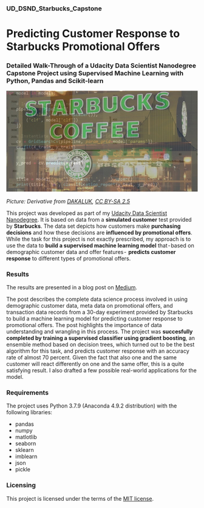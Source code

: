 ### UD_DSND_Starbucks_Capstone
# Predicting Customer Response to Starbucks Promotional Offers 
### Detailed Walk-Through of a Udacity Data Scientist Nanodegree Capstone Project using Supervised Machine Learning with Python, Pandas and Scikit-learn

![Starbucks Header](/starbucks_ml_capstone.jpg)

*Picture: Derivative from [DAKALUK](https://commons.wikimedia.org/wiki/File:HK_Starbucks_Coffee_in_Caine_Road.jpg), [CC BY-SA 2.5](https://creativecommons.org/licenses/by-sa/2.5)*

This project was developed as part of my [Udacity Data Scientist Nanodegree](https://www.udacity.com/course/data-scientist-nanodegree--nd025). It is based on data from a **simulated customer** test provided by **Starbucks**. The data set depicts how customers make **purchasing decisions** and how these decisions are **influenced by promotional offers**. While the task for this project is not exactly prescribed, my approach is to use the data to **build a supervised machine learning model** that - based on demographic customer data and offer features -  **predicts customer response** to different types of promotional offers.

### Results  

The results are presented in a blog post on [Medium](https://jens-martin-hamburg.medium.com/predicting-customer-response-on-starbucks-promotional-offers-7bfff67dd046).

The post describes the complete data science process involved in using demographic customer data, meta data on promotional offers, and transaction data records from a 30-day experiment provided by Starbucks to build a machine learning model for predicting customer response to promotional offers. The post highlights the importance of data understanding and wrangling in this process. The project was **succesfully completed by training a supervised classifier using gradient boosting**, an ensemble method based on decision trees, which turned out to be the best algorithm for this task, and predicts customer response with an accuracy rate of almost 70 percent. Given the fact that also one and the same customer will react differently on one and the same offer, this is a quite satisfying result. I also drafted a few possible real-world applications for the model.

### Requirements

The project uses Python 3.7.9 (Anaconda 4.9.2 distribution) with the following libraries:
- pandas
- numpy
- matlotlib
- seaborn
- sklearn
- imblearn
- json
- pickle

### Licensing

This project is licensed under the terms of the [MIT license](https://mit-license.org/).
